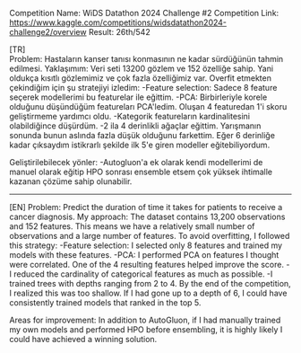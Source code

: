 Competition Name: WiDS Datathon 2024 Challenge #2
Competition Link: https://www.kaggle.com/competitions/widsdatathon2024-challenge2/overview
Result: 26th/542

[TR]  
Problem: Hastaların kanser tanısı konmasının ne kadar sürdüğünün tahmin edilmesi.
Yaklaşımım: Veri seti 13200 gözlem ve 152 özelliğe sahip. Yani oldukça kısıtlı gözlemimiz ve çok fazla özelliğimiz var.
Overfit etmekten çekindiğim için şu stratejiyi izledim:
-Feature selection: Sadece 8 feature seçerek modellerimi bu featurelar ile eğittim.
-PCA: Birbirleriyle korele olduğunu düşündüğüm featureları PCA'ledim. Oluşan 4 featuredan 1'i skoru geliştirmeme yardımcı oldu.
-Kategorik featureların kardinalitesini olabildiğince düşürdüm.
-2 ila 4 derinlikli ağaçlar eğittim. Yarışmanın sonunda bunun aslında fazla düşük olduğunu farkettim. Eğer 6 derinliğe kadar çıksaydım istikrarlı şekilde ilk 5'e giren modeller eğitebiliyordum.

Geliştirilebilecek yönler:
-Autogluon'a ek olarak kendi modellerimi de manuel olarak eğitip HPO sonrası ensemble etsem çok yüksek ihtimalle kazanan çözüme sahip olunabilir.

----------------------------------------------------

[EN]
Problem: Predict the duration of time it takes for patients to receive a cancer diagnosis.
My approach: The dataset contains 13,200 observations and 152 features. This means we have a relatively small number of observations and a large number of features.
To avoid overfitting, I followed this strategy:
-Feature selection: I selected only 8 features and trained my models with these features.
-PCA: I performed PCA on features I thought were correlated. One of the 4 resulting features helped improve the score.
-I reduced the cardinality of categorical features as much as possible.
-I trained trees with depths ranging from 2 to 4. By the end of the competition, I realized this was too shallow. If I had gone up to a depth of 6, I could have consistently trained models that ranked in the top 5.

Areas for improvement:
In addition to AutoGluon, if I had manually trained my own models and performed HPO before ensembling, it is highly likely I could have achieved a winning solution.
